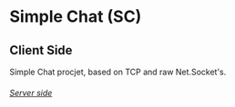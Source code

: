 # Simple Chat (SC)
## Client Side

Simple Chat procjet, based on TCP and raw Net.Socket's. 

###### [Server side](https://github.com/CmdTwo/SC_Server)
